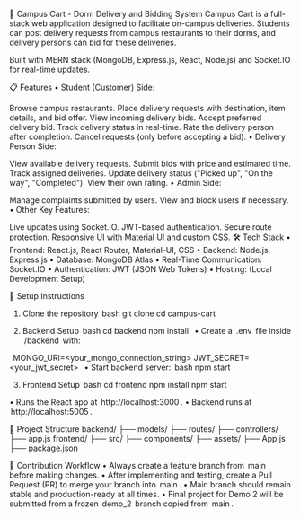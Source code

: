 🚚 Campus Cart - Dorm Delivery and Bidding System
Campus Cart is a full-stack web application designed to facilitate on-campus deliveries.
Students can post delivery requests from campus restaurants to their dorms, and delivery persons can bid for these deliveries.

Built with MERN stack (MongoDB, Express.js, React, Node.js) and Socket.IO for real-time updates.

📋 Features
•⁠ ⁠Student (Customer) Side:

Browse campus restaurants.
Place delivery requests with destination, item details, and bid offer.
View incoming delivery bids.
Accept preferred delivery bid.
Track delivery status in real-time.
Rate the delivery person after completion.
Cancel requests (only before accepting a bid).
•⁠ ⁠Delivery Person Side:

View available delivery requests.
Submit bids with price and estimated time.
Track assigned deliveries.
Update delivery status ("Picked up", "On the way", "Completed").
View their own rating.
•⁠ ⁠Admin Side:

Manage complaints submitted by users.
View and block users if necessary.
•⁠ ⁠Other Key Features:

Live updates using Socket.IO.
JWT-based authentication.
Secure route protection.
Responsive UI with Material UI and custom CSS.
🛠 Tech Stack
•⁠ ⁠Frontend: React.js, React Router, Material-UI, CSS •⁠ ⁠Backend: Node.js, Express.js •⁠ ⁠Database: MongoDB Atlas •⁠ ⁠Real-Time Communication: Socket.IO •⁠ ⁠Authentication: JWT (JSON Web Tokens) •⁠ ⁠Hosting: (Local Development Setup)

🚀 Setup Instructions
1. Clone the repository
⁠ bash git clone cd campus-cart  ⁠

2. Backend Setup
⁠ bash cd backend npm install  ⁠ •⁠ ⁠Create a ⁠ .env ⁠ file inside ⁠ /backend ⁠ with:

⁠  MONGO_URI=<your_mongo_connection_string> JWT_SECRET=<your_jwt_secret>  ⁠ •⁠ ⁠Start backend server: ⁠ bash npm start  ⁠

3. Frontend Setup
⁠ bash cd frontend npm install npm start  ⁠

•⁠ ⁠Runs the React app at ⁠ http://localhost:3000 ⁠. •⁠ ⁠Backend runs at ⁠ http://localhost:5005 ⁠.

📄 Project Structure
backend/ ├── models/ ├── routes/ ├── controllers/ ├── app.js frontend/ ├── src/ ├── components/ ├── assets/ ├── App.js ├── package.json

🌟 Contribution Workflow
•⁠ ⁠Always create a feature branch from ⁠ main ⁠ before making changes. •⁠ ⁠After implementing and testing, create a Pull Request (PR) to merge your branch into ⁠ main ⁠. •⁠ ⁠Main branch should remain stable and production-ready at all times. •⁠ ⁠Final project for Demo 2 will be submitted from a frozen ⁠ demo_2 ⁠ branch copied from ⁠ main ⁠.
